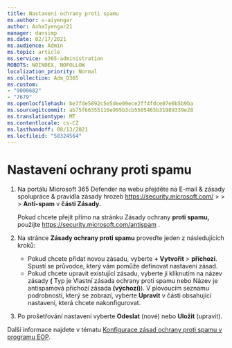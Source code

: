 ```yaml
---
title: Nastavení ochrany proti spamu
ms.author: v-aiyengar
author: AshaIyengar21
manager: dansimp
ms.date: 02/17/2021
ms.audience: Admin
ms.topic: article
ms.service: o365-administration
ROBOTS: NOINDEX, NOFOLLOW
localization_priority: Normal
ms.collection: Adm_O365
ms.custom:
- "9000682"
- "7679"
ms.openlocfilehash: be7fde5892c5e5dee09ece2ff4fdce07e6b5b9ba
ms.sourcegitcommit: ab75f66355116e995b3cb5505465b31989339e28
ms.translationtype: MT
ms.contentlocale: cs-CZ
ms.lasthandoff: 08/13/2021
ms.locfileid: "58324564"
---
```

# <a name="set-up-an-anti-spam-protection"></a>Nastavení ochrany proti spamu

1. Na portálu Microsoft 365 Defender na webu přejděte na E-mail & zásady spolupráce & pravidla zásady hrozeb <https://security.microsoft.com/>  \>  \>  \> **Anti-spam** v **části Zásady.**

   Pokud chcete přejít přímo na stránku Zásady ochrany **proti spamu,** použijte <https://security.microsoft.com/antispam> .

2. Na stránce **Zásady ochrany proti spamu** proveďte jeden z následujících kroků:
   - Pokud chcete přidat novou zásadu, vyberte **+ Vytvořit** \> **příchozí**. Spustí se průvodce, který vám pomůže definovat nastavení zásad.
   - Pokud chcete upravit existující zásadu, vyberte ji kliknutím na název  zásady **(** Typ  je Vlastní zásada ochrany proti spamu nebo Název je antispamová příchozí zásada **(výchozí)**). V plovoucím seznamu podrobností, který se zobrazí, vyberte **Upravit** v části obsahující nastavení, která chcete nakonfigurovat.

3. Po prošetřování nastavení vyberte **Odeslat** (nové) nebo **Uložit** (upravit).

Další informace najdete v tématu [Konfigurace zásad ochrany proti spamu v programu EOP](https://docs.microsoft.com/microsoft-365/security/office-365-security/configure-your-spam-filter-policies).
